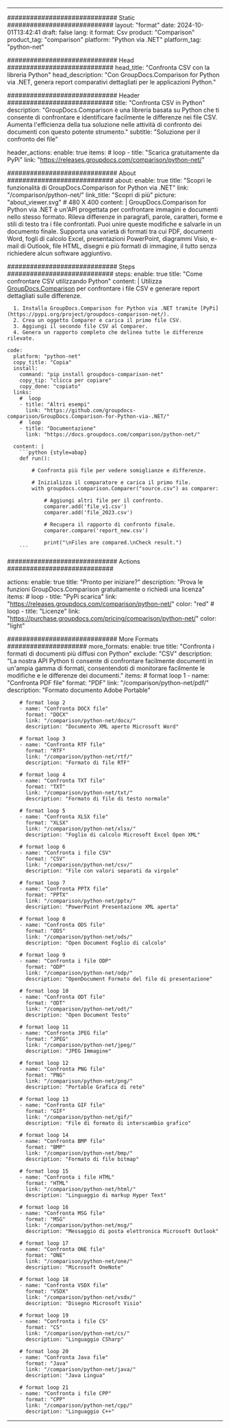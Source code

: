 
---
############################# Static ############################
layout: "format"
date:  2024-10-01T13:42:41
draft: false
lang: it
format: Csv
product: "Comparison"
product_tag: "comparison"
platform: "Python via .NET"
platform_tag: "python-net"

############################# Head ############################
head_title: "Confronta CSV con la libreria Python"
head_description: "Con GroupDocs.Comparison for Python via .NET, genera report comparativi dettagliati per le applicazioni Python."

############################# Header ############################
title: "Confronta CSV in Python" 
description: "GroupDocs.Comparison è una libreria basata su Python che ti consente di confrontare e identificare facilmente le differenze nei file CSV. Aumenta l'efficienza della tua soluzione nelle attività di confronto dei documenti con questo potente strumento."
subtitle: "Soluzione per il confronto dei file" 

header_actions:
  enable: true
  items:
    #  loop
    - title: "Scarica gratuitamente da PyPi"
      link: "https://releases.groupdocs.com/comparison/python-net/"
      
############################# About ############################
about:
    enable: true
    title: "Scopri le funzionalità di GroupDocs.Comparison for Python via .NET"
    link: "/comparison/python-net/"
    link_title: "Scopri di più"
    picture: "about_viewer.svg" # 480 X 400
    content: |
       GroupDocs.Comparison for Python via .NET è un'API progettata per confrontare immagini e documenti nello stesso formato. Rileva differenze in paragrafi, parole, caratteri, forme e stili di testo tra i file confrontati. Puoi unire queste modifiche e salvarle in un documento finale. Supporta una varietà di formati tra cui PDF, documenti Word, fogli di calcolo Excel, presentazioni PowerPoint, diagrammi Visio, e-mail di Outlook, file HTML, disegni e più formati di immagine, il tutto senza richiedere alcun software aggiuntivo.

############################# Steps ############################
steps:
    enable: true
    title: "Come confrontare CSV utilizzando Python"
    content: |
      Utilizza [GroupDocs.Comparison](https://products.groupdocs.com/comparison/python-net/) per confrontare i file CSV e generare report dettagliati sulle differenze.
      
      1. Installa GroupDocs.Comparison for Python via .NET tramite [PyPi](https://pypi.org/project/groupdocs-comparison-net/).
      2. Crea un oggetto Comparer e carica il primo file CSV.
      3. Aggiungi il secondo file CSV al Comparer.
      4. Genera un rapporto completo che delinea tutte le differenze rilevate.
   
    code:
      platform: "python-net"
      copy_title: "Copia"
      install:
        command: "pip install groupdocs-comparison-net"
        copy_tip: "clicca per copiare"
        copy_done: "copiato"
      links:
        #  loop
        - title: "Altri esempi"
          link: "https://github.com/groupdocs-comparison/GroupDocs.Comparison-for-Python-via-.NET/"
        #  loop
        - title: "Documentazione"
          link: "https://docs.groupdocs.com/comparison/python-net/"
          
      content: |
        ```python {style=abap}
        def run():

            # Confronta più file per vedere somiglianze e differenze.

            # Inizializza il comparatore e carica il primo file.
            with groupdocs.comparison.Comparer("source.csv") as comparer:

                # Aggiungi altri file per il confronto.
                comparer.add('file_v1.csv')
                comparer.add('file_2023.csv')

                # Recupera il rapporto di confronto finale.
                comparer.compare('report_new.csv')

                print("\nFiles are compared.\nCheck result.")
        ```            

############################# Actions ############################

actions:
  enable: true
  title: "Pronto per iniziare?"
  description: "Prova le funzioni GroupDocs.Comparison gratuitamente o richiedi una licenza"
  items:
    #  loop
    - title: "PyPi scarica"
      link: "https://releases.groupdocs.com/comparison/python-net/"
      color: "red"
        #  loop
    - title: "Licenze"
      link: "https://purchase.groupdocs.com/pricing/comparison/python-net/"
      color: "light"


############################# More Formats #####################
more_formats:
    enable: true
    title: "Confronta i formati di documenti più diffusi con Python"
    exclude: "CSV"
    description: "La nostra API Python ti consente di confrontare facilmente documenti in un'ampia gamma di formati, consentendoti di monitorare facilmente le modifiche e le differenze dei documenti."
    items: 
        # format loop 1
        - name: "Confronta PDF file"
          format: "PDF"
          link: "/comparison/python-net/pdf/"
          description: "Formato documento Adobe Portable"

        # format loop 2
        - name: "Confronta DOCX file"
          format: "DOCX"
          link: "/comparison/python-net/docx/"
          description: "Documento XML aperto Microsoft Word"

        # format loop 3
        - name: "Confronta RTF file"
          format: "RTF"
          link: "/comparison/python-net/rtf/"
          description: "Formato di file RTF"

        # format loop 4
        - name: "Confronta TXT file"
          format: "TXT"
          link: "/comparison/python-net/txt/"
          description: "Formato di file di testo normale"

        # format loop 5
        - name: "Confronta XLSX file"
          format: "XLSX"
          link: "/comparison/python-net/xlsx/"
          description: "Foglio di calcolo Microsoft Excel Open XML"

        # format loop 6
        - name: "Confronta i file CSV"
          format: "CSV"
          link: "/comparison/python-net/csv/"
          description: "File con valori separati da virgole"

        # format loop 7
        - name: "Confronta PPTX file"
          format: "PPTX"
          link: "/comparison/python-net/pptx/"
          description: "PowerPoint Presentazione XML aperta"

        # format loop 8
        - name: "Confronta ODS file"
          format: "ODS"
          link: "/comparison/python-net/ods/"
          description: "Open Document Foglio di calcolo"

        # format loop 9
        - name: "Confronta i file ODP"
          format: "ODP"
          link: "/comparison/python-net/odp/"
          description: "OpenDocument Formato del file di presentazione"

        # format loop 10
        - name: "Confronta ODT file"
          format: "ODT"
          link: "/comparison/python-net/odt/"
          description: "Open Document Testo"

        # format loop 11
        - name: "Confronta JPEG file"
          format: "JPEG"
          link: "/comparison/python-net/jpeg/"
          description: "JPEG Immagine"

        # format loop 12
        - name: "Confronta PNG file"
          format: "PNG"
          link: "/comparison/python-net/png/"
          description: "Portable Grafica di rete"

        # format loop 13
        - name: "Confronta GIF file"
          format: "GIF"
          link: "/comparison/python-net/gif/"
          description: "File di formato di interscambio grafico"

        # format loop 14
        - name: "Confronta BMP file"
          format: "BMP"
          link: "/comparison/python-net/bmp/"
          description: "Formato di file bitmap"

        # format loop 15
        - name: "Confronta i file HTML"
          format: "HTML"
          link: "/comparison/python-net/html/"
          description: "Linguaggio di markup Hyper Text"

        # format loop 16
        - name: "Confronta MSG file"
          format: "MSG"
          link: "/comparison/python-net/msg/"
          description: "Messaggio di posta elettronica Microsoft Outlook"

        # format loop 17
        - name: "Confronta ONE file"
          format: "ONE"
          link: "/comparison/python-net/one/"
          description: "Microsoft OneNote"

        # format loop 18
        - name: "Confronta VSDX file"
          format: "VSDX"
          link: "/comparison/python-net/vsdx/"
          description: "Disegno Microsoft Visio"

        # format loop 19
        - name: "Confronta i file CS"
          format: "CS"
          link: "/comparison/python-net/cs/"
          description: "Linguaggio CSharp"

        # format loop 20
        - name: "Confronta Java file"
          format: "Java"
          link: "/comparison/python-net/java/"
          description: "Java Lingua"
          
        # format loop 21
        - name: "Confronta i file CPP"
          format: "CPP"
          link: "/comparison/python-net/cpp/"
          description: "Linguaggio C++"
---